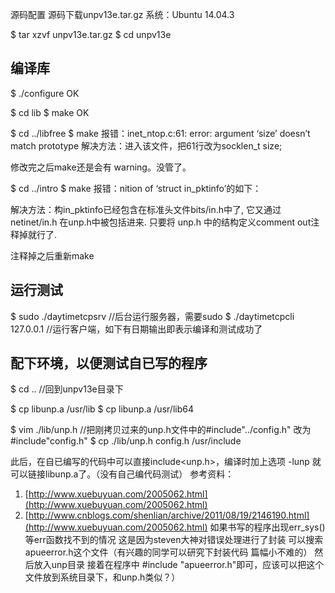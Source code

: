 源码配置
源码下载unpv13e.tar.gz
系统：Ubuntu 14.04.3

$ tar xzvf unpv13e.tar.gz
$ cd unpv13e
## 编译库
$ ./configure      OK

$ cd lib
$ make                  OK

$ cd ../libfree
$ make
报错：inet_ntop.c:61: error: argument ‘size’ doesn’t match prototype
解决方法：进入该文件，把61行改为socklen_t size;

修改完之后make还是会有 warning。没管了。

$ cd ../intro
$ make
报错：nition of ‘struct in_pktinfo’的如下：

解决方法：构in_pktinfo已经包含在标准头文件bits/in.h中了, 它又通过 netinet/in.h 在unp.h中被包括进来. 只要将 unp.h 中的结构定义comment out注释掉就行了.

注释掉之后重新make
## 运行测试

$ sudo ./daytimetcpsrv     //后台运行服务器，需要sudo
$ ./daytimetcpcli 127.0.0.1       //运行客户端，如下有日期输出即表示编译和测试成功了

## 配下环境，以便测试自已写的程序

$ cd ..    //回到unpv13e目录下

$ cp libunp.a  /usr/lib
$ cp libunp.a  /usr/lib64

$ vim ./lib/unp.h  //把刚拷贝过来的unp.h文件中的#include"../config.h" 改为 #include"config.h"
$ cp ./lib/unp.h config.h  /usr/include

此后，在自已编写的代码中可以直接include<unp.h>，编译时加上选项 -lunp 就可以链接libunp.a了。（没有自己编代码测试）
参考资料：
1. [http://www.xuebuyuan.com/2005062.html](http://www.xuebuyuan.com/2005062.html)
2. [http://www.cnblogs.com/shenlian/archive/2011/08/19/2146190.html](http://www.xuebuyuan.com/2005062.html)
如果书写的程序出现err_sys()等err函数找不到的情况 这是因为steven大神对错误处理进行了封装 可以搜索apueerror.h这个文件（有兴趣的同学可以研究下封装代码 篇幅小不难的） 然后放入unp目录 接着在程序中 #include "apueerror.h"即可，应该可以把这个文件放到系统目录下，和unp.h类似？）

